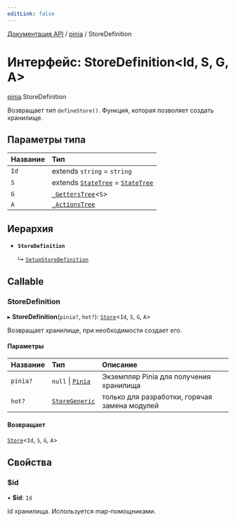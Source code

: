 ```yaml
---
editLink: false
---
```


[Документация API](../index.md) / [pinia](../modules/pinia.md) / StoreDefinition

# Интерфейс: StoreDefinition<Id, S, G, A\>

[pinia](../modules/pinia.md).StoreDefinition

Возвращает тип `defineStore()`. Функция, которая позволяет создать хранилище.

## Параметры типа

| Название | Тип                                                                                                 |
| :------- | :-------------------------------------------------------------------------------------------------- |
| `Id`     | extends `string` = `string`                                                                         |
| `S`      | extends [`StateTree`](../modules/pinia.md#StateTree) = [`StateTree`](../modules/pinia.md#StateTree) |
| `G`      | [`_GettersTree`](../modules/pinia.md#_GettersTree)<`S`\>                                            |
| `A`      | [`_ActionsTree`](../modules/pinia.md#_ActionsTree)                                                  |

## Иерархия

- **`StoreDefinition`**

  ↳ [`SetupStoreDefinition`](pinia.SetupStoreDefinition.md)

## Callable

### StoreDefinition

▸ **StoreDefinition**(`pinia?`, `hot?`): [`Store`](../modules/pinia.md#Store)<`Id`, `S`, `G`, `A`\>

Возвращает хранилище, при необходимости создает его.

#### Параметры

| Название | Тип                                                | Описание                                      |
| :------- | :------------------------------------------------- | :-------------------------------------------- |
| `pinia?` | `null` \| [`Pinia`](pinia.Pinia.md)                | Экземпляр Pinia для получения хранилища       |
| `hot?`   | [`StoreGeneric`](../modules/pinia.md#StoreGeneric) | только для разработки, горячая замена модулей |

#### Возвращает

[`Store`](../modules/pinia.md#Store)<`Id`, `S`, `G`, `A`\>

## Свойства

### $id

• **$id**: `Id`

Id хранилища. Используется map-помощниками.
